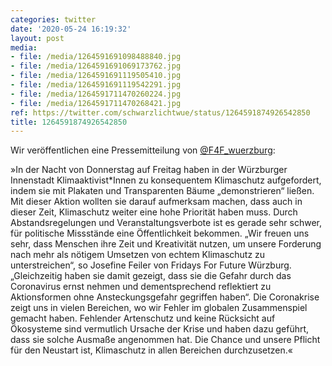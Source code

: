```yaml
---
categories: twitter
date: '2020-05-24 16:19:32'
layout: post
media:
- file: /media/1264591691098488840.jpg
- file: /media/1264591691069173762.jpg
- file: /media/1264591691119505410.jpg
- file: /media/1264591691119542291.jpg
- file: /media/1264591711470260224.jpg
- file: /media/1264591711470268421.jpg
ref: https://twitter.com/schwarzlichtwue/status/1264591874926542850
title: 1264591874926542850
---
```

Wir veröffentlichen eine Pressemitteilung von [@F4F_wuerzburg](https://twitter.com/F4F_wuerzburg):



»In der Nacht von Donnerstag auf Freitag haben in der Würzburger Innenstadt Klimaaktivist\*Innen zu konsequentem Klimaschutz aufgefordert, indem sie mit Plakaten und Transparenten Bäume „demonstrieren“ ließen. 
Mit dieser Aktion wollten sie darauf aufmerksam machen, dass auch in dieser Zeit, Klimaschutz weiter eine hohe Priorität haben muss. Durch Abstandsregelungen und Veranstaltungsverbote ist es gerade sehr schwer, für politische Missstände eine Öffentlichkeit bekommen. 
„Wir freuen uns sehr, dass Menschen ihre Zeit und Kreativität nutzen, um unsere Forderung nach mehr als nötigem Umsetzen von echtem Klimaschutz zu unterstreichen“, so Josefine Feiler von Fridays For Future Würzburg.
„Gleichzeitig haben sie damit gezeigt, dass sie die Gefahr durch das Coronavirus ernst nehmen und dementsprechend reflektiert zu Aktionsformen ohne Ansteckungsgefahr gegriffen haben“.
Die Coronakrise zeigt uns in vielen Bereichen, wo wir Fehler im globalen Zusammenspiel gemacht haben. Fehlender Artenschutz und keine Rücksicht auf Ökosysteme sind vermutlich Ursache der Krise und haben dazu geführt, dass sie solche Ausmaße angenommen hat.
Die Chance und unsere Pflicht für den Neustart ist, Klimaschutz in allen Bereichen durchzusetzen.«
